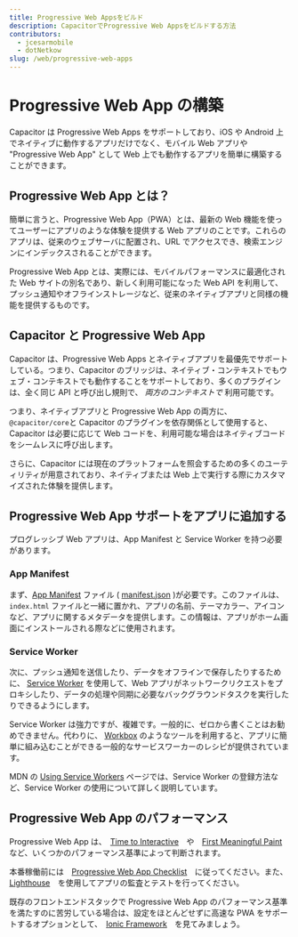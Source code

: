 ```yaml
---
title: Progressive Web Appsをビルド
description: CapacitorでProgressive Web Appsをビルドする方法
contributors:
  - jcesarmobile
  - dotNetkow
slug: /web/progressive-web-apps
---
```


# Progressive Web App の構築

Capacitor は Progressive Web Apps をサポートしており、iOS や Android 上でネイティブに動作するアプリだけでなく、モバイル Web アプリや "Progressive Web App" として Web 上でも動作するアプリを簡単に構築することができます。

## Progressive Web App とは？

簡単に言うと、Progressive Web App（PWA）とは、最新の Web 機能を使ってユーザーにアプリのような体験を提供する Web アプリのことです。これらのアプリは、従来のウェブサーバに配置され、URL でアクセスでき、検索エンジンにインデックスされることができます。

Progressive Web App とは、実際には、モバイルパフォーマンスに最適化された Web サイトの別名であり、新しく利用可能になった Web API を利用して、プッシュ通知やオフラインストレージなど、従来のネイティブアプリと同様の機能を提供するものです。

## Capacitor と Progressive Web App

Capacitor は、Progressive Web Apps とネイティブアプリを最優先でサポートしている。つまり、Capacitor のブリッジは、ネイティブ・コンテキストでもウェブ・コンテキストでも動作することをサポートしており、多くのプラグインは、全く同じ API と呼び出し規則で、 _両方のコンテキストで_ 利用可能です。

つまり、ネイティブアプリと Progressive Web App の両方に、`@capacitor/core`と Capacitor のプラグインを依存関係として使用すると、Capacitor は必要に応じて Web コードを、利用可能な場合はネイティブコードをシームレスに呼び出します。

さらに、Capacitor には現在のプラットフォームを照会するための多くのユーティリティが用意されており、ネイティブまたは Web 上で実行する際にカスタマイズされた体験を提供します。

## Progressive Web App サポートをアプリに追加する

プログレッシブ Web アプリは、App Manifest と Service Worker を持つ必要があります。

### App Manifest

まず、[App Manifest](https://developer.mozilla.org/en-US/docs/Web/Manifest) ファイル ( [manifest.json](https://developer.mozilla.org/en-US/Add-ons/WebExtensions/manifest.json) )が必要です。このファイルは、 `index.html` ファイルと一緒に置かれ、アプリの名前、テーマカラー、アイコンなど、アプリに関するメタデータを提供します。この情報は、アプリがホーム画面にインストールされる際などに使用されます。

### Service Worker

次に、プッシュ通知を送信したり、データをオフラインで保存したりするために、 [Service Worker](https://developer.mozilla.org/en-US/docs/Web/API/Service_Worker_API) を使用して、Web アプリがネットワークリクエストをプロキシしたり、データの処理や同期に必要なバックグラウンドタスクを実行したりできるようにします。

Service Worker は強力ですが、複雑です。一般的に、ゼロから書くことはお勧めできません。代わりに、 [Workbox](https://developers.google.com/web/tools/workbox/) のようなツールを利用すると、アプリに簡単に組み込むことができる一般的なサービスワーカーのレシピが提供されています。

MDN の [Using Service Workers](https://developer.mozilla.org/en-US/docs/Web/API/Service_Worker_API/Using_Service_Workers) ページでは、Service Worker の登録方法など、Service Worker の使用について詳しく説明しています。

## Progressive Web App のパフォーマンス

Progressive Web App は、　[Time to Interactive](https://developers.google.com/web/tools/lighthouse/audits/time-to-interactive)　や　[First Meaningful Paint](https://developers.google.com/web/tools/lighthouse/audits/first-meaningful-paint)　など、いくつかのパフォーマンス基準によって判断されます。

本番稼働前には　[Progressive Web App Checklist](https://developers.google.com/web/progressive-web-apps/checklist)　に従ってください。また、　[Lighthouse](https://developers.google.com/web/tools/lighthouse/)　を使用してアプリの監査とテストを行ってください。

既存のフロントエンドスタックで Progressive Web App のパフォーマンス基準を満たすのに苦労している場合は、設定をほとんどせずに高速な PWA をサポートするオプションとして、　[Ionic Framework](http://ionicframework.com/)　を見てみましょう。
